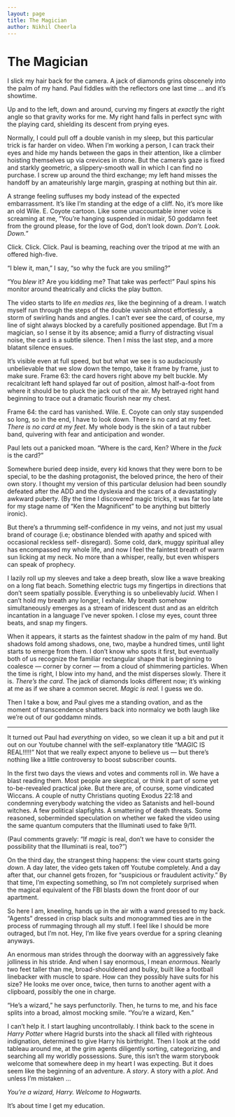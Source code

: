 ```yaml
---
layout: page
title: The Magician
author: Nikhil Cheerla
---
```


<h1 class="page-title">The Magician</h1>

I slick my hair back for the camera. A jack of diamonds grins obscenely into the palm of my hand. Paul fiddles with the reflectors one last time … and it’s showtime. 

Up and to the left, down and around, curving my fingers at *exactly* the right angle so that gravity works for me. My right hand falls in perfect sync with the playing card, shielding its descent from prying eyes. 

Normally, I could pull off a double vanish in my sleep, but this particular trick is far harder on video. When I’m working a person, I can track their eyes and hide my hands between the gaps in their attention, like a climber hoisting themselves up via crevices in stone. But the camera’s gaze is fixed and starkly geometric, a slippery-smooth wall in which I can find no purchase. I screw up around the third exchange; my left hand misses the handoff by an amateurishly large margin, grasping at nothing but thin air. 

A strange feeling suffuses my body instead of the expected embarrassment. It’s like I’m standing at the edge of a cliff. No, it’s more like an old Wile. E. Coyote cartoon. Like some unaccountable inner voice is screaming at me, “You’re hanging suspended in midair, 50 goddamn feet from the ground please, for the love of God, don’t look down. *Don’t. Look. Down.*”

Click. Click. Click. Paul is beaming, reaching over the tripod at me with an offered high-five. 

“I blew it, man,” I say, “so why the fuck are you smiling?” 

“You *blew* it? Are you kidding me? That take was perfect!” Paul spins his monitor around theatrically and clicks the play button.

The video starts to life *en medias res*, like the beginning of a dream. I watch myself run through the steps of the double vanish almost effortlessly, a storm of swirling hands and angles. I can’t ever see the card, of course, my line of sight always blocked by a carefully positioned appendage. But I’m a magician, so I sense it by its absence; amid a flurry of distracting visual noise, the card is a subtle silence. Then I miss the last step, and a more blatant silence ensues. 

It’s visible even at full speed, but but what we see is so audaciously unbelievable that we slow down the tempo, take it frame by frame, just to make sure. Frame 63: the card hovers right above my belt buckle. My recalcitrant left hand splayed far out of position, almost half-a-foot from where it should be to pluck the jack out of the air. My betrayed right hand beginning to trace out a dramatic flourish near my chest. 

Frame 64: the card has vanished. Wile. E. Coyote can only stay suspended so long, so in the end, I have to look down. There is no card at my feet. *There is no card at my feet*. My whole body is the skin of a taut rubber band, quivering with fear and anticipation and wonder. 

Paul lets out a panicked moan. “Where is the card, Ken? Where in the *fuck* is the card?”

Somewhere buried deep inside, every kid knows that they were born to be special, to be the dashing protagonist, the beloved prince, the hero of their own story. I thought my version of this particular delusion had been soundly defeated after the ADD and the dyslexia and the scars of a devastatingly awkward puberty. (By the time I discovered magic tricks, it was far too late for my stage name of “Ken the Magnificent” to be anything but bitterly ironic).

But there’s a thrumming self-confidence in my veins, and not just my usual brand of courage (i.e; obstinance blended with apathy and spiced with occasional reckless self- disregard). Some cold, dark, muggy spiritual alley has encompassed my whole life, and now I feel the faintest breath of warm sun licking at my neck. No more than a whisper, really, but even whispers can speak of prophecy. 

I lazily roll up my sleeves and take a deep breath, slow like a wave breaking on a long flat beach. Something electric tugs my fingertips in directions that don’t seem spatially possible. Everything is so unbelievably *lucid*. When I can’t hold my breath any longer, I exhale. My breath somehow simultaneously emerges as a stream of iridescent dust and as an eldritch incantation in a language I’ve never spoken. I close my eyes, count three beats, and snap my fingers. 

When it appears, it starts as the faintest shadow in the palm of my hand. But shadows fold among shadows, one, two, maybe a hundred times, until light starts to emerge from them. I don’t know who spots it first, but eventually both of us recognize the familiar rectangular shape that is beginning to coalesce — corner by corner — from a cloud of shimmering particles. When the time is right, I blow into my hand, and the mist disperses slowly. There it is. *There’s the card*. The jack of diamonds looks different now; it’s winking at me as if we share a common secret. *Magic is real.* I guess we do.

Then I take a bow, and Paul gives me a standing ovation, and as the moment of transcendence shatters back into normalcy we both laugh like we’re out of our goddamn minds. 

---

It turned out Paul had *everything* on video, so we clean it up a bit and put it out on our Youtube channel with the self-explanatory title “MAGIC IS REAL!!!!!” Not that we really expect anyone to believe us — but there’s nothing like a little controversy to boost subscriber counts. 

In the first two days the views and votes and comments roll in. We have a blast reading them. Most people are skeptical, or think it part of some yet to-be-revealed practical joke. But there are, of course, some vindicated Wiccans. A couple of nutty Christians quoting Exodus 22:18 and condemning everybody watching the video as Satanists and hell-bound witches. A few political slapfights. A smattering of death threats. Some reasoned, soberminded speculation on whether we faked the video using the same quantum computers that the Illuminati used to fake 9/11. 

(Paul comments gravely: “If *magic* is real, don’t we have to consider the possibility that the Illuminati is real, too?”) 

On the third day, the strangest thing happens: the view count starts going *down*. A day later, the video gets taken off Youtube completely. And a day after that, our channel gets frozen, for “suspicious or fraudulent activity.” By that time, I’m expecting something, so I’m not completely surprised when the magical equivalent of the FBI blasts down the front door of our apartment. 

So here I am, kneeling, hands up in the air with a wand pressed to my back. “Agents” dressed in crisp black suits and monogrammed ties are in the process of rummaging through all my stuff. I feel like I should be more outraged, but I’m not. Hey, I’m like five years overdue for a spring cleaning anyways. 

An enormous man strides through the doorway with an aggressively fake jolliness in his stride. And when I say enormous, I mean *enormous*. Nearly two feet taller than me, broad-shouldered and bulky, built like a football linebacker with muscle to spare. How can they possibly have suits for his size? He looks me over once, twice, then turns to another agent with a clipboard, possibly the one in charge. 

“He’s a wizard,” he says perfunctorily. Then, he turns to me, and his face splits into a broad, almost mocking smile. “You’re a wizard, Ken.” 

I can’t help it. I start laughing uncontrollably. I think back to the scene in *Harry Potter* where Hagrid bursts into the shack all filled with righteous indignation, determined to give Harry his birthright. Then I look at the odd tableau around me, at the grim agents diligently sorting, categorizing, and searching all my worldly possessions. Sure, this isn’t the warm storybook welcome that somewhere deep in my heart I was expecting. But it does seem like the beginning of an adventure. A *story*. A story with a *plot*. And unless I’m mistaken … 

*You’re a wizard, Harry. Welcome to Hogwarts.*

It’s about time I get my education. 

